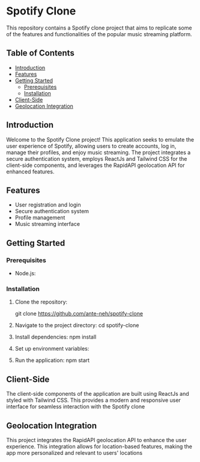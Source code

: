 # Spotify Clone

This repository contains a Spotify clone project that aims to replicate some of the features and functionalities of the popular music streaming platform.

## Table of Contents

- [Introduction](#introduction)
- [Features](#features)
- [Getting Started](#getting-started)
  - [Prerequisites](#prerequisites)
  - [Installation](#installation)
- [Client-Side](#client-side)
- [Geolocation Integration](#geolocation-integration)


## Introduction

Welcome to the Spotify Clone project! This application seeks to emulate the user experience of Spotify, allowing users to create accounts, log in, manage their profiles, and enjoy music streaming. The project integrates a secure authentication system, employs ReactJs and Tailwind CSS for the client-side components, and leverages the RapidAPI geolocation API for enhanced features.

## Features

- User registration and login
- Secure authentication system
- Profile management
- Music streaming interface

## Getting Started

### Prerequisites

- Node.js: 

### Installation

1. Clone the repository:

   git clone https://github.com/ante-neh/spotify-clone

2. Navigate to the project directory:
    cd spotify-clone

3. Install dependencies:
    npm install

4. Set up environment variables:

5. Run the application:
    npm start

## Client-Side
The client-side components of the application are built using ReactJs and styled with Tailwind CSS. This provides a modern and responsive user interface for seamless interaction with the Spotify clone

## Geolocation Integration
This project integrates the RapidAPI geolocation API to enhance the user experience. This integration allows for location-based features, making the app more personalized and relevant to users' locations